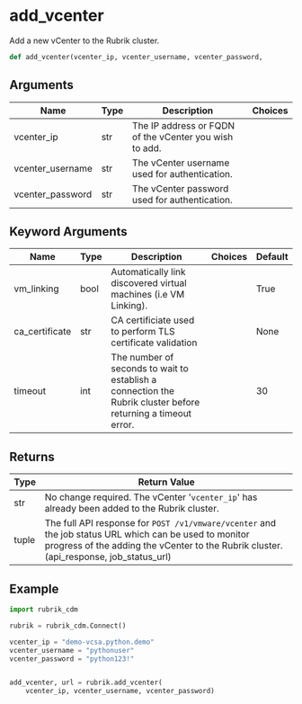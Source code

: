 # add_vcenter

Add a new vCenter to the Rubrik cluster.
```py
def add_vcenter(vcenter_ip, vcenter_username, vcenter_password,
```

## Arguments
| Name        | Type | Description                                                                 | Choices |
|-------------|------|-----------------------------------------------------------------------------|---------|
| vcenter_ip  | str  | The IP address or FQDN of the vCenter you wish to add. |         |
| vcenter_username  | str  | The vCenter username used for authentication. |         |
| vcenter_password  | str  | The vCenter password used for authentication. |         |
## Keyword Arguments
| Name        | Type | Description                                                                 | Choices | Default |
|-------------|------|-----------------------------------------------------------------------------|---------|---------|
| vm_linking  | bool  | Automatically link discovered virtual machines (i.e VM Linking).  |         |    True     |
| ca_certificate  | str  | CA certificiate used to perform TLS certificate validation  |         |    None     |
| timeout  | int  | The number of seconds to wait to establish a connection the Rubrik cluster before returning a timeout error.  |         |    30     |

## Returns
| Type | Return Value                                                                                   |
|------|-----------------------------------------------------------------------------------------------|
| str  | No change required. The vCenter '`vcenter_ip`' has already been added to the Rubrik cluster. |
| tuple  | The full API response for `POST /v1/vmware/vcenter` and the job status URL which can be used to monitor progress of the adding the vCenter to the Rubrik cluster. (api_response, job_status_url) |
## Example
```py
import rubrik_cdm

rubrik = rubrik_cdm.Connect()

vcenter_ip = "demo-vcsa.python.demo"
vcenter_username = "pythonuser"
vcenter_password = "python123!"


add_vcenter, url = rubrik.add_vcenter(
    vcenter_ip, vcenter_username, vcenter_password)
```